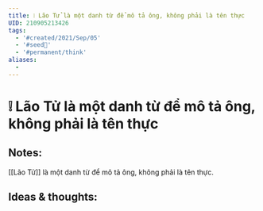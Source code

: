 ```yaml
---
title: ❕ Lão Tử là một danh từ để mô tả ông, không phải là tên thực
UID: 210905213426
tags:
  - '#created/2021/Sep/05'
  - '#seed🥜'
  - '#permanent/think'
aliases:
  - 
---
```

# ❕ Lão Tử là một danh từ để mô tả ông, không phải là tên thực

## Notes:
[[Lão Tử]] là một danh từ để mô tả ông, không phải là tên thực.

## Ideas & thoughts:
